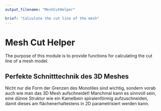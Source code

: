 ```yaml
---
output_filename: "MeshCutHelper"

brief: "Calculate the cut line of the mesh"
---
```


# Mesh Cut Helper

The purpose of this module is to provide functions for calculating the cut line of a mesh model.

## Perfekte Schnitttechnik des 3D Meshes

Nicht nur die Form der Grenzen des Monotiles sind wichtig, sondern vorab auch wie man das 3D Mesh aufschneidet! Manchmal kann es sinnvoll sein, eine dünne Struktur wie ein Kamelbein spiralenförmig aufzuschneiden, damit dieses am flächenerhaltestens in 2D parametrisiert werden kann.



